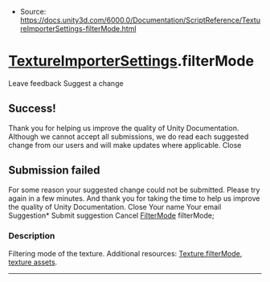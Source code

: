 * Source: https://docs.unity3d.com/6000.0/Documentation/ScriptReference/TextureImporterSettings-filterMode.html

#  [TextureImporterSettings](https://docs.unity3d.com/6000.0/Documentation/ScriptReference/TextureImporterSettings.html).filterMode
Leave feedback
Suggest a change
## Success!
Thank you for helping us improve the quality of Unity Documentation. Although we cannot accept all submissions, we do read each suggested change from our users and will make updates where applicable.
Close
## Submission failed
For some reason your suggested change could not be submitted. Please <a>try again</a> in a few minutes. And thank you for taking the time to help us improve the quality of Unity Documentation.
Close
Your name Your email Suggestion* Submit suggestion
Cancel
[FilterMode](https://docs.unity3d.com/6000.0/Documentation/ScriptReference/FilterMode.html) filterMode; 
### Description
Filtering mode of the texture.
Additional resources: [Texture.filterMode](https://docs.unity3d.com/6000.0/Documentation/ScriptReference/Texture-filterMode.html), [texture assets](https://docs.unity3d.com/6000.0/Documentation/Manual/class-TextureImporter.html).
* * *
